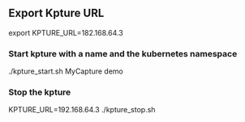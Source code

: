 

## Export Kpture URL
export KPTURE_URL=182.168.64.3

### Start kpture with a name and the kubernetes namespace
./kpture_start.sh MyCapture demo
### Stop the kpture
KPTURE_URL=192.168.64.3 ./kpture_stop.sh
